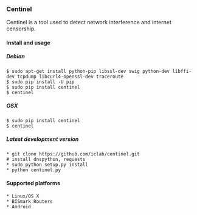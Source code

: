 ### Centinel

Centinel is a tool used to detect network interference and internet
censorship.

#### Install and usage
##### Debian
    $ sudo apt-get install python-pip libssl-dev swig python-dev libffi-dev tcpdump libcurl4-openssl-dev traceroute
    $ sudo pip install -U pip
    $ sudo pip install centinel
    $ centinel

##### OSX
    $ sudo pip install centinel
    $ centinel

##### Latest development version
    * git clone https://github.com/iclab/centinel.git
    # install dnspython, requests
    * sudo python setup.py install
    * python centinel.py

#### Supported platforms

    * Linux/OS X
    * BISmark Routers
    * Android
